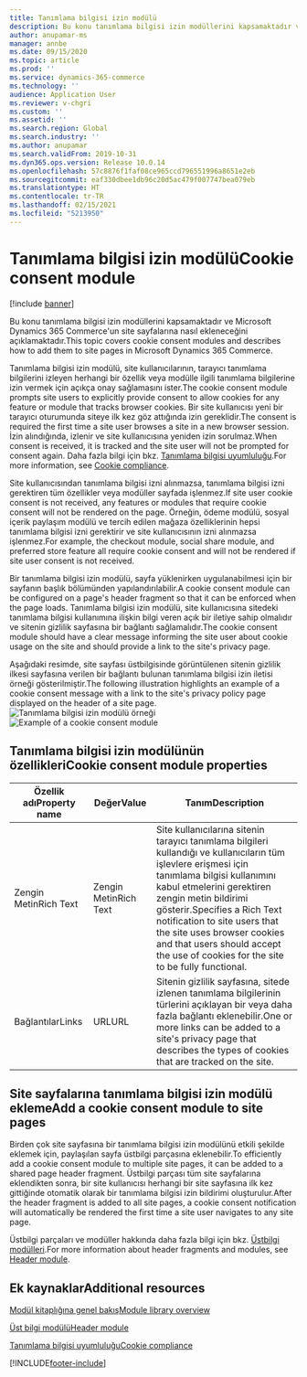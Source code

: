 ```yaml
---
title: Tanımlama bilgisi izin modülü
description: Bu konu tanımlama bilgisi izin modüllerini kapsamaktadır ve Microsoft Dynamics 365 Commerce'un site sayfalarına nasıl ekleneceğini açıklamaktadır.
author: anupamar-ms
manager: annbe
ms.date: 09/15/2020
ms.topic: article
ms.prod: ''
ms.service: dynamics-365-commerce
ms.technology: ''
audience: Application User
ms.reviewer: v-chgri
ms.custom: ''
ms.assetid: ''
ms.search.region: Global
ms.search.industry: ''
ms.author: anupamar
ms.search.validFrom: 2019-10-31
ms.dyn365.ops.version: Release 10.0.14
ms.openlocfilehash: 57c8876f1faf08ce965ccd796551996a8651e2eb
ms.sourcegitcommit: eaf330dbee1db96c20d5ac479f007747bea079eb
ms.translationtype: HT
ms.contentlocale: tr-TR
ms.lasthandoff: 02/15/2021
ms.locfileid: "5213950"
---
```

# <a name="cookie-consent-module"></a><span data-ttu-id="13ba7-103">Tanımlama bilgisi izin modülü</span><span class="sxs-lookup"><span data-stu-id="13ba7-103">Cookie consent module</span></span>

[!include [banner](includes/banner.md)]

<span data-ttu-id="13ba7-104">Bu konu tanımlama bilgisi izin modüllerini kapsamaktadır ve Microsoft Dynamics 365 Commerce'un site sayfalarına nasıl ekleneceğini açıklamaktadır.</span><span class="sxs-lookup"><span data-stu-id="13ba7-104">This topic covers cookie consent modules and describes how to add them to site pages in Microsoft Dynamics 365 Commerce.</span></span>

<span data-ttu-id="13ba7-105">Tanımlama bilgisi izin modülü, site kullanıcılarının, tarayıcı tanımlama bilgilerini izleyen herhangi bir özellik veya modülle ilgili tanımlama bilgilerine izin vermek için açıkça onay sağlamasını ister.</span><span class="sxs-lookup"><span data-stu-id="13ba7-105">The cookie consent module prompts site users to explicitly provide consent to allow cookies for any feature or module that tracks browser cookies.</span></span> <span data-ttu-id="13ba7-106">Bir site kullanıcısı yeni bir tarayıcı oturumunda siteye ilk kez göz attığında izin gereklidir.</span><span class="sxs-lookup"><span data-stu-id="13ba7-106">The consent is required the first time a site user browses a site in a new browser session.</span></span> <span data-ttu-id="13ba7-107">İzin alındığında, izlenir ve site kullanıcısına yeniden izin sorulmaz.</span><span class="sxs-lookup"><span data-stu-id="13ba7-107">When consent is received, it is tracked and the site user will not be prompted for consent again.</span></span> <span data-ttu-id="13ba7-108">Daha fazla bilgi için bkz. [Tanımlama bilgisi uyumluluğu](cookie-compliance.md).</span><span class="sxs-lookup"><span data-stu-id="13ba7-108">For more information, see [Cookie compliance](cookie-compliance.md).</span></span>

<span data-ttu-id="13ba7-109">Site kullanıcısından tanımlama bilgisi izni alınmazsa, tanımlama bilgisi izni gerektiren tüm özellikler veya modüller sayfada işlenmez.</span><span class="sxs-lookup"><span data-stu-id="13ba7-109">If site user cookie consent is not received, any features or modules that require cookie consent will not be rendered on the page.</span></span> <span data-ttu-id="13ba7-110">Örneğin, ödeme modülü, sosyal içerik paylaşım modülü ve tercih edilen mağaza özelliklerinin hepsi tanımlama bilgisi izni gerektirir ve site kullanıcısının izni alınmazsa işlenmez.</span><span class="sxs-lookup"><span data-stu-id="13ba7-110">For example, the checkout module, social share module, and preferred store feature all require cookie consent and will not be rendered if site user consent is not received.</span></span> 

<span data-ttu-id="13ba7-111">Bir tanımlama bilgisi izin modülü, sayfa yüklenirken uygulanabilmesi için bir sayfanın başlık bölümünden yapılandırılabilir.</span><span class="sxs-lookup"><span data-stu-id="13ba7-111">A cookie consent module can be configured on a page's header fragment so that it can be enforced when the page loads.</span></span> <span data-ttu-id="13ba7-112">Tanımlama bilgisi izin modülü, site kullanıcısına sitedeki tanımlama bilgisi kullanımına ilişkin bilgi veren açık bir iletiye sahip olmalıdır ve sitenin gizlilik sayfasına bir bağlantı sağlamalıdır.</span><span class="sxs-lookup"><span data-stu-id="13ba7-112">The cookie consent module should have a clear message informing the site user about cookie usage on the site and should provide a link to the site's privacy page.</span></span>

<span data-ttu-id="13ba7-113">Aşağıdaki resimde, site sayfası üstbilgisinde görüntülenen sitenin gizlilik ilkesi sayfasına verilen bir bağlantı bulunan tanımlama bilgisi izin iletisi örneği gösterilmiştir.</span><span class="sxs-lookup"><span data-stu-id="13ba7-113">The following illustration highlights an example of a cookie consent message with a link to the site's privacy policy page displayed on the header of a site page.</span></span>
<span data-ttu-id="13ba7-114">![Tanımlama bilgisi izin modülü örneği](./media/ecommerce-cookieconsent.png)</span><span class="sxs-lookup"><span data-stu-id="13ba7-114">![Example of a cookie consent module](./media/ecommerce-cookieconsent.png)</span></span>

## <a name="cookie-consent-module-properties"></a><span data-ttu-id="13ba7-115">Tanımlama bilgisi izin modülünün özellikleri</span><span class="sxs-lookup"><span data-stu-id="13ba7-115">Cookie consent module properties</span></span>

| <span data-ttu-id="13ba7-116">Özellik adı</span><span class="sxs-lookup"><span data-stu-id="13ba7-116">Property name</span></span>             | <span data-ttu-id="13ba7-117">Değer</span><span class="sxs-lookup"><span data-stu-id="13ba7-117">Value</span></span>                 | <span data-ttu-id="13ba7-118">Tanım</span><span class="sxs-lookup"><span data-stu-id="13ba7-118">Description</span></span> |
|---------------------------|-----------------------|-------------|
| <span data-ttu-id="13ba7-119">Zengin Metin</span><span class="sxs-lookup"><span data-stu-id="13ba7-119">Rich Text</span></span>                  | <span data-ttu-id="13ba7-120">Zengin Metin</span><span class="sxs-lookup"><span data-stu-id="13ba7-120">Rich Text</span></span> | <span data-ttu-id="13ba7-121">Site kullanıcılarına sitenin tarayıcı tanımlama bilgileri kullandığı ve kullanıcıların tüm işlevlere erişmesi için tanımlama bilgisi kullanımını kabul etmelerini gerektiren zengin metin bildirimi gösterir.</span><span class="sxs-lookup"><span data-stu-id="13ba7-121">Specifies a Rich Text notification to site users that the site uses browser cookies and that users should accept the use of cookies for the site to be fully functional.</span></span> |
| <span data-ttu-id="13ba7-122">Bağlantılar</span><span class="sxs-lookup"><span data-stu-id="13ba7-122">Links</span></span> | <span data-ttu-id="13ba7-123">URL</span><span class="sxs-lookup"><span data-stu-id="13ba7-123">URL</span></span> | <span data-ttu-id="13ba7-124">Sitenin gizlilik sayfasına, sitede izlenen tanımlama bilgilerinin türlerini açıklayan bir veya daha fazla bağlantı eklenebilir.</span><span class="sxs-lookup"><span data-stu-id="13ba7-124">One or more links can be added to a site's privacy page that describes the types of cookies that are tracked on the site.</span></span> |

## <a name="add-a-cookie-consent-module-to-site-pages"></a><span data-ttu-id="13ba7-125">Site sayfalarına tanımlama bilgisi izin modülü ekleme</span><span class="sxs-lookup"><span data-stu-id="13ba7-125">Add a cookie consent module to site pages</span></span>

<span data-ttu-id="13ba7-126">Birden çok site sayfasına bir tanımlama bilgisi izin modülünü etkili şekilde eklemek için, paylaşılan sayfa üstbilgi parçasına eklenebilir.</span><span class="sxs-lookup"><span data-stu-id="13ba7-126">To efficiently add a cookie consent module to multiple site pages, it can be added to a shared page header fragment.</span></span> <span data-ttu-id="13ba7-127">Üstbilgi parçası tüm site sayfalarına eklendikten sonra, bir site kullanıcısı herhangi bir site sayfasına ilk kez gittiğinde otomatik olarak bir tanımlama bilgisi izin bildirimi oluşturulur.</span><span class="sxs-lookup"><span data-stu-id="13ba7-127">After the header fragment is added to all site pages, a cookie consent notification will automatically be rendered the first time a site user navigates to any site page.</span></span>

<span data-ttu-id="13ba7-128">Üstbilgi parçaları ve modüller hakkında daha fazla bilgi için bkz. [Üstbilgi modülleri](author-header-module.md).</span><span class="sxs-lookup"><span data-stu-id="13ba7-128">For more information about header fragments and modules, see [Header module](author-header-module.md).</span></span>

## <a name="additional-resources"></a><span data-ttu-id="13ba7-129">Ek kaynaklar</span><span class="sxs-lookup"><span data-stu-id="13ba7-129">Additional resources</span></span>

[<span data-ttu-id="13ba7-130">Modül kitaplığına genel bakış</span><span class="sxs-lookup"><span data-stu-id="13ba7-130">Module library overview</span></span>](starter-kit-overview.md)

[<span data-ttu-id="13ba7-131">Üst bilgi modülü</span><span class="sxs-lookup"><span data-stu-id="13ba7-131">Header module</span></span>](author-header-module.md) 

[<span data-ttu-id="13ba7-132">Tanımlama bilgisi uyumluluğu</span><span class="sxs-lookup"><span data-stu-id="13ba7-132">Cookie compliance</span></span>](cookie-compliance.md)


[!INCLUDE[footer-include](../includes/footer-banner.md)]